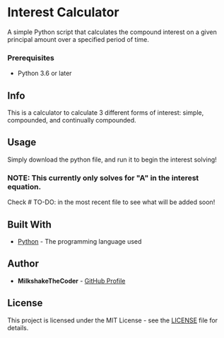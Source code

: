 # Interest Calculator
A simple Python script that calculates the compound interest on a given principal amount over a specified period of time.

### Prerequisites
- Python 3.6 or later

## Info
This is a calculator to calculate 3 different forms of interest: simple, compounded, and continually compounded.

## Usage
Simply download the python file, and run it to begin the interest solving!

### NOTE: This currently only solves for "A" in the interest equation.

Check # TO-DO: in the most recent file to see what will be added soon!

## Built With
- [Python](https://www.python.org/) - The programming language used

## Author
- **MilkshakeTheCoder** - [GitHub Profile](https://github.com/MilkshakeTheCoder)

## License
This project is licensed under the MIT License - see the [LICENSE](LICENSE) file for details.
